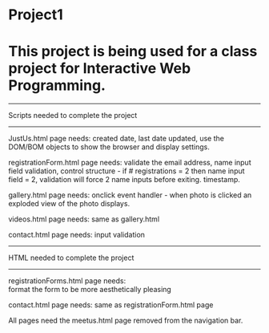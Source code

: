 # Project1
# This project is being used for a class project for Interactive Web Programming.

_______________________________________
Scripts needed to complete the project
_______________________________________

JustUs.html page needs: created date, last date updated, use the DOM/BOM objects to show the browser and display settings.

registrationForm.html page needs: validate the email address, name input field validation, control structure - if # registrations = 2 then name input field = 2, validation will force 2 name inputs before exiting. timestamp.

gallery.html page needs: onclick event handler - when photo is clicked an exploded view of the photo displays. 

videos.html page needs: same as gallery.html

contact.html page needs: input validation 

______________________________________
HTML needed to complete the project
______________________________________

registrationForms.html page needs:  
format the form to be more aesthetically pleasing

contact.html page needs: same as registrationForm.html page

All pages need the meetus.html page removed from the navigation bar. 
